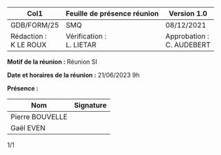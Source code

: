 |Col1|Feuille de présence réunion|Version 1.0|
|---|---|---|
|GDB/FORM/25|SMQ|08/12/2021|
|Rédaction :<br>K LE ROUX|Vérification :<br>L. LIETAR|Approbation :<br>C. AUDEBERT|


**Motif de la réunion :** Réunion SI

**Date et horaires de la réunion :** 21/06/2023 9h

**Présence :**


|Nom|Signature|
|---|---|
|Pierre BOUVELLE||
|Gaël EVEN||


1/1

